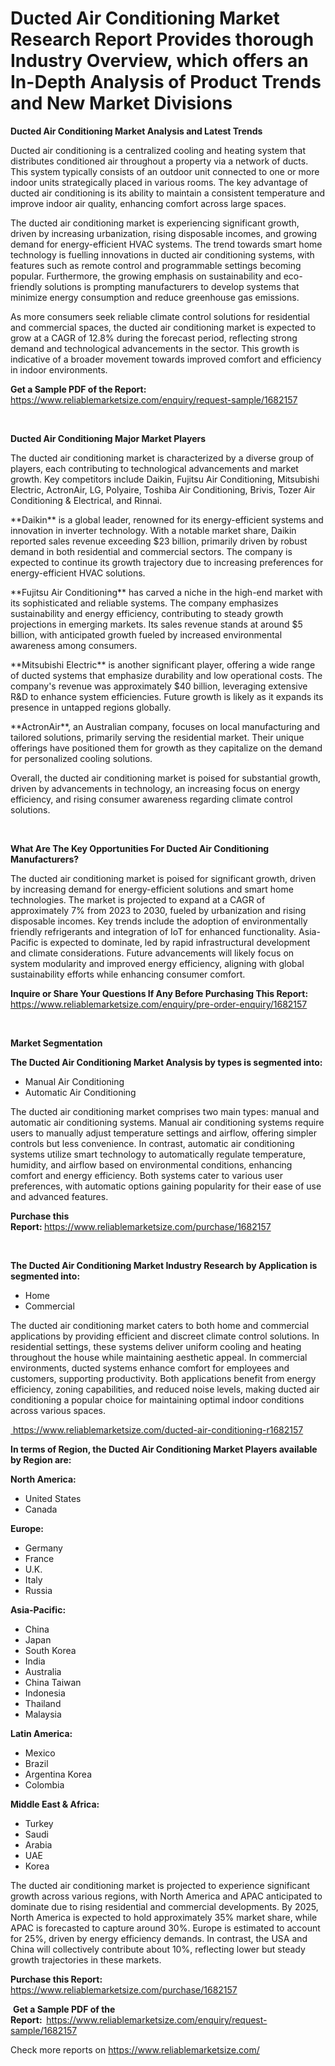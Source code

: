 <p><h1>Ducted Air Conditioning Market Research Report Provides thorough Industry Overview, which offers an In-Depth Analysis of Product Trends and New Market Divisions</h1></p><p><strong>Ducted Air Conditioning Market Analysis and Latest Trends</strong></p>
<p><p>Ducted air conditioning is a centralized cooling and heating system that distributes conditioned air throughout a property via a network of ducts. This system typically consists of an outdoor unit connected to one or more indoor units strategically placed in various rooms. The key advantage of ducted air conditioning is its ability to maintain a consistent temperature and improve indoor air quality, enhancing comfort across large spaces.</p><p>The ducted air conditioning market is experiencing significant growth, driven by increasing urbanization, rising disposable incomes, and growing demand for energy-efficient HVAC systems. The trend towards smart home technology is fuelling innovations in ducted air conditioning systems, with features such as remote control and programmable settings becoming popular. Furthermore, the growing emphasis on sustainability and eco-friendly solutions is prompting manufacturers to develop systems that minimize energy consumption and reduce greenhouse gas emissions.</p><p>As more consumers seek reliable climate control solutions for residential and commercial spaces, the ducted air conditioning market is expected to grow at a CAGR of 12.8% during the forecast period, reflecting strong demand and technological advancements in the sector. This growth is indicative of a broader movement towards improved comfort and efficiency in indoor environments.</p></p>
<p><strong>Get a Sample PDF of the Report:&nbsp;</strong> <a href="https://www.reliablemarketsize.com/enquiry/request-sample/1682157?utm_campaign=1832&utm_medium=2&utm_source=Github&utm_content=ia&utm_term=20022025&utm_id=ducted-air-conditioning">https://www.reliablemarketsize.com/enquiry/request-sample/1682157</a></p>
<p>&nbsp;</p>
<p><strong>Ducted Air Conditioning Major Market Players</strong></p>
<p><p>The ducted air conditioning market is characterized by a diverse group of players, each contributing to technological advancements and market growth. Key competitors include Daikin, Fujitsu Air Conditioning, Mitsubishi Electric, ActronAir, LG, Polyaire, Toshiba Air Conditioning, Brivis, Tozer Air Conditioning & Electrical, and Rinnai.</p><p>**Daikin** is a global leader, renowned for its energy-efficient systems and innovation in inverter technology. With a notable market share, Daikin reported sales revenue exceeding $23 billion, primarily driven by robust demand in both residential and commercial sectors. The company is expected to continue its growth trajectory due to increasing preferences for energy-efficient HVAC solutions.</p><p>**Fujitsu Air Conditioning** has carved a niche in the high-end market with its sophisticated and reliable systems. The company emphasizes sustainability and energy efficiency, contributing to steady growth projections in emerging markets. Its sales revenue stands at around $5 billion, with anticipated growth fueled by increased environmental awareness among consumers.</p><p>**Mitsubishi Electric** is another significant player, offering a wide range of ducted systems that emphasize durability and low operational costs. The company's revenue was approximately $40 billion, leveraging extensive R&D to enhance system efficiencies. Future growth is likely as it expands its presence in untapped regions globally.</p><p>**ActronAir**, an Australian company, focuses on local manufacturing and tailored solutions, primarily serving the residential market. Their unique offerings have positioned them for growth as they capitalize on the demand for personalized cooling solutions.</p><p>Overall, the ducted air conditioning market is poised for substantial growth, driven by advancements in technology, an increasing focus on energy efficiency, and rising consumer awareness regarding climate control solutions.</p></p>
<p>&nbsp;</p>
<p><strong>What Are The Key Opportunities For Ducted Air Conditioning Manufacturers?</strong></p>
<p><p>The ducted air conditioning market is poised for significant growth, driven by increasing demand for energy-efficient solutions and smart home technologies. The market is projected to expand at a CAGR of approximately 7% from 2023 to 2030, fueled by urbanization and rising disposable incomes. Key trends include the adoption of environmentally friendly refrigerants and integration of IoT for enhanced functionality. Asia-Pacific is expected to dominate, led by rapid infrastructural development and climate considerations. Future advancements will likely focus on system modularity and improved energy efficiency, aligning with global sustainability efforts while enhancing consumer comfort.</p></p>
<p><strong>Inquire or Share Your Questions If Any Before Purchasing This Report:</strong> <a href="https://www.reliablemarketsize.com/enquiry/pre-order-enquiry/1682157?utm_campaign=1832&utm_medium=2&utm_source=Github&utm_content=ia&utm_term=20022025&utm_id=ducted-air-conditioning">https://www.reliablemarketsize.com/enquiry/pre-order-enquiry/1682157</a></p>
<p>&nbsp;</p>
<p><strong>Market Segmentation</strong></p>
<p><strong>The Ducted Air Conditioning Market Analysis by types is segmented into:</strong></p>
<p><ul><li>Manual Air Conditioning</li><li>Automatic Air Conditioning</li></ul></p>
<p><p>The ducted air conditioning market comprises two main types: manual and automatic air conditioning systems. Manual air conditioning systems require users to manually adjust temperature settings and airflow, offering simpler controls but less convenience. In contrast, automatic air conditioning systems utilize smart technology to automatically regulate temperature, humidity, and airflow based on environmental conditions, enhancing comfort and energy efficiency. Both systems cater to various user preferences, with automatic options gaining popularity for their ease of use and advanced features.</p></p>
<p><strong>Purchase this Report:&nbsp;</strong><a href="https://www.reliablemarketsize.com/purchase/1682157?utm_campaign=1832&utm_medium=2&utm_source=Github&utm_content=ia&utm_term=20022025&utm_id=ducted-air-conditioning">https://www.reliablemarketsize.com/purchase/1682157</a></p>
<p>&nbsp;</p>
<p><strong>The Ducted Air Conditioning Market Industry Research by Application is segmented into:</strong></p>
<p><ul><li>Home</li><li>Commercial</li></ul></p>
<p><p>The ducted air conditioning market caters to both home and commercial applications by providing efficient and discreet climate control solutions. In residential settings, these systems deliver uniform cooling and heating throughout the house while maintaining aesthetic appeal. In commercial environments, ducted systems enhance comfort for employees and customers, supporting productivity. Both applications benefit from energy efficiency, zoning capabilities, and reduced noise levels, making ducted air conditioning a popular choice for maintaining optimal indoor conditions across various spaces.</p></p>
<p><a href="https://www.reliablemarketsize.com/ducted-air-conditioning-r1682157?utm_campaign=1832&utm_medium=2&utm_source=Github&utm_content=ia&utm_term=20022025&utm_id=ducted-air-conditioning">&nbsp;https://www.reliablemarketsize.com/ducted-air-conditioning-r1682157</a></p>
<p><strong>In terms of Region, the Ducted Air Conditioning Market Players available by Region are:</strong></p>
<p>
    <p> <strong> North America: </strong>
        <ul>
            <li>United States</li>
            <li>Canada</li>
        </ul>
        </p> 
    <p> <strong> Europe: </strong>
        <ul>
            <li>Germany</li>
            <li>France</li>
            <li>U.K.</li>
            <li>Italy</li>
            <li>Russia</li>
        </ul>
        </p> 
    <p> <strong> Asia-Pacific: </strong>
        <ul>
            <li>China</li>
            <li>Japan</li>
            <li>South Korea</li>
            <li>India</li>
            <li>Australia</li>
            <li>China Taiwan</li>
            <li>Indonesia</li>
            <li>Thailand</li>
            <li>Malaysia</li>
        </ul>
        </p> 
    <p> <strong> Latin America: </strong>
        <ul>
            <li>Mexico</li>
            <li>Brazil</li>
            <li>Argentina Korea</li>
            <li>Colombia</li>
        </ul>
        </p> 
    <p> <strong> Middle East & Africa: </strong>
        <ul>
            <li>Turkey</li>
            <li>Saudi</li>
            <li>Arabia</li>
            <li>UAE</li>
            <li>Korea</li>
        </ul>
    </p>
    </p>
<p><p>The ducted air conditioning market is projected to experience significant growth across various regions, with North America and APAC anticipated to dominate due to rising residential and commercial developments. By 2025, North America is expected to hold approximately 35% market share, while APAC is forecasted to capture around 30%. Europe is estimated to account for 25%, driven by energy efficiency demands. In contrast, the USA and China will collectively contribute about 10%, reflecting lower but steady growth trajectories in these markets.</p></p>
<p><strong>Purchase this Report: </strong><a href="https://www.reliablemarketsize.com/purchase/1682157?utm_campaign=1832&utm_medium=2&utm_source=Github&utm_content=ia&utm_term=20022025&utm_id=ducted-air-conditioning">https://www.reliablemarketsize.com/purchase/1682157</a></p>
<p>&nbsp;<strong>Get a Sample PDF of the Report:&nbsp;&nbsp;</strong><a href="https://www.reliablemarketsize.com/enquiry/request-sample/1682157?utm_campaign=1832&utm_medium=2&utm_source=Github&utm_content=ia&utm_term=20022025&utm_id=ducted-air-conditioning">https://www.reliablemarketsize.com/enquiry/request-sample/1682157</a></p>
<p><strong></strong></p>
<p>Check more reports on <a href="https://www.reliablemarketsize.com/?utm_campaign=1832&utm_medium=2&utm_source=Github&utm_content=ia&utm_term=20022025&utm_id=ducted-air-conditioning">https://www.reliablemarketsize.com/</a></p>